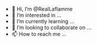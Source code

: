 - 👋 Hi, I’m @RealLaflamme
- 👀 I’m interested in ...
- 🌱 I’m currently learning ...
- 💞️ I’m looking to collaborate on ...
- 📫 How to reach me ...

<!---
RealLaflamme/RealLaflamme is a ✨ special ✨ repository because its `README.md` (this file) appears on your GitHub profile.
You can click the Preview link to take a look at your changes.
--->

